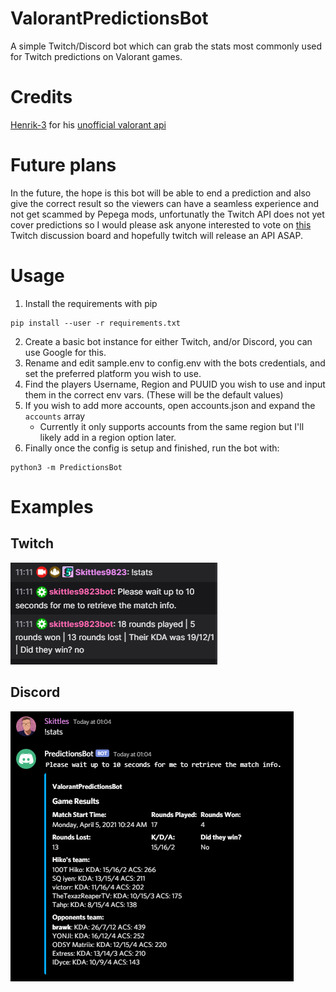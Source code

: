 # ValorantPredictionsBot

A simple Twitch/Discord bot which can grab the stats most commonly used for Twitch predictions on Valorant games.

# Credits

[Henrik-3](https://github.com/Henrik-3) for his [unofficial valorant api](https://github.com/Henrik-3/unofficial-valorant-api)

# Future plans

In the future, the hope is this bot will be able to end a prediction and also give the correct result so the viewers can have a seamless experience and not get scammed by Pepega mods, unfortunatly the Twitch API does not yet cover predictions so I would please ask anyone interested to vote on [this](https://twitch.uservoice.com/forums/310213-developers/suggestions/41966401-api-support-for-predictions) Twitch discussion board and hopefully twitch will release an API ASAP.

# Usage

1. Install the requirements with pip

```
pip install --user -r requirements.txt
```

2. Create a basic bot instance for either Twitch, and/or Discord, you can use Google for this.
3. Rename and edit sample.env to config.env with the bots credentials, and set the preferred platform you wish to use.
4. Find the players Username, Region and PUUID you wish to use and input them in the correct env vars. (These will be the default values)
5. If you wish to add more accounts, open accounts.json and expand the `accounts` array
    - Currently it only supports accounts from the same region but I'll likely add in a region option later.
6. Finally once the config is setup and finished, run the bot with:

```
python3 -m PredictionsBot
```

# Examples

## Twitch

![Twitch](images/Twitch.png)

## Discord

![Discord](images/Discord_new.png)
